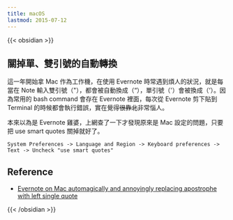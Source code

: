```yaml
---
title: macOS
lastmod: 2015-07-12
---
```


{{< obsidian >}}

## 關掉單、雙引號的自動轉換

這一年開始拿 Mac 作為工作機，在使用 Evernote 時常遇到煩人的狀況，就是每當在 Note 輸入雙引號（"），都會被自動換成（“），單引號（'）會被換成（‘）。因為常用的 bash command 會存在 Evernote 裡面，每次從 Evernote 剪下貼到 Terminal 的時候都會執行錯誤，實在覺得~~很靠北~~非常惱人。

本來以為是 Evernote 雞婆，上網查了一下才發現原來是 Mac 設定的問題，只要把 use smart quotes 關掉就好了。

`System Preferences -> Language and Region -> Keyboard preferences -> Text -> Uncheck "use smart quotes"`

## Reference

- [Evernote on Mac automagically and annoyingly replacing apostrophe with left single quote](https://discussion.evernote.com/topic/52621-evernote-on-mac-automagically-and-annoyingly-replacing-apostrophe-with-left-single-quote/ "Evernote on Mac automagically and annoyingly replacing apostrophe with left single quote")

{{< /obsidian >}}
